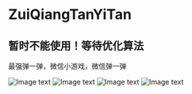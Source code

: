 # ZuiQiangTanYiTan
## 暂时不能使用！等待优化算法
最强弹一弹，微信小游戏，微信弹一弹

![Image text](https://github.com/Haskely/ZuiQiangTanYiTan/raw/master/readme_pic/screenshot.png)
![Image text](https://github.com/Haskely/ZuiQiangTanYiTan/raw/master/readme_pic/output.png)
![Image text](https://github.com/Haskely/ZuiQiangTanYiTan/raw/master/readme_pic/output1.png)
![Image text](https://github.com/Haskely/ZuiQiangTanYiTan/raw/master/readme_pic/best_output.png)
